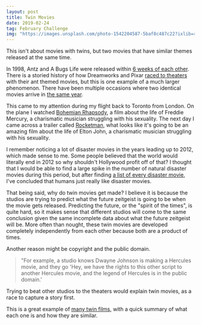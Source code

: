 ```yaml
---
layout: post
title: Twin Movies
date: 2019-02-24
tag: February Challenge
img: "https://images.unsplash.com/photo-1542204587-5baf8c487c22?ixlib=rb-1.2.1&q=80&fm=jpg&crop=entropy&cs=tinysrgb&w=1080&fit=max&ixid=eyJhcHBfaWQiOjExNzczfQ"
---
```


This isn't about movies with twins, but two movies that have similar themes released at the same time.

In 1998, Antz and A Bugs Life were released within [6 weeks of each other](https://www.denofgeek.com/us/movies/animation/276671/antz-vs-a-bug-s-life-20-years-later). There is a storied history of how Dreamworks and Pixar [raced to theaters](https://thedissolve.com/features/forgotbusters/956-antz-beat-a-bugs-life-to-theaters-but-still-became/) with their ant themed movies, but this is one example of a much larger phenomenon. There have been multiple occasions where two identical movies arrive in [the same year](https://www.bfi.org.uk/news-opinion/news-bfi/lists/twin-films-two-similar-movies-same-time).

This came to my attention during my flight back to Toronto from London. On the plane I watched [Bohemian Rhapsody](https://www.youtube.com/watch?v=mP0VHJYFOAU), a film about the life of Freddie Mercury, a charismatic musician struggling with his sexuality. The next day I came across a trailer called [Rocketman](https://www.youtube.com/watch?v=S3vO8E2e6G0), what looks like it's going to be an amazing film about the life of Elton John, a charismatic musician struggling with his sexuality.

I remember noticing a lot of disaster movies in the years leading up to 2012, which made sense to me. Some people believed that the world would literally end in 2012 so why shouldn't Hollywood profit off of that? I thought that I would be able to find a large spike in the number of natural disaster movies during this period, but after finding [a list of every disaster movie](https://en.wikipedia.org/wiki/List_of_disaster_films), I've concluded that humans just really like disaster movies.

That being said, why do twin movies get made? I believe it is because the studios are trying to predict what the future zeitgeist is going to be when the movie gets released. Predicting the future, or the "spirit of the times", is quite hard, so it makes sense that different studios will come to the same conclusion given the same incomplete data about what the future zeitgeist will be. More often than nought, these twin movies are developed completely independently from each other because both are a product of times.

Another reason might be copyright and the public domain.

> "For example, a studio knows Dwayne Johnson is making a Hercules movie, and they go 'Hey, we have the rights to this other script to another Hercules movie, and the legend of Hercules is in the public domain.'

Trying to beat other studios to the theaters would explain twin movies, as a race to capture a story first.

This is a great example of [many twin films](https://www.bbc.com/news/entertainment-arts-43371881), with a quick summary of what each one is and how they are similar.
